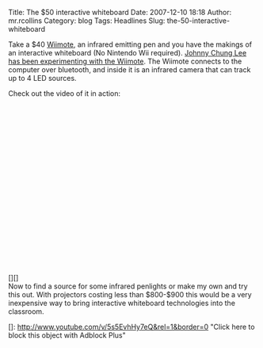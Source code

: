 Title: The $50 interactive whiteboard
Date: 2007-12-10 18:18
Author: mr.rcollins
Category: blog
Tags: Headlines
Slug: the-50-interactive-whiteboard

Take a \$40 [Wiimote][], an infrared emitting pen and you have the
makings of an interactive whiteboard (No Nintendo Wii required). [Johnny
Chung Lee has been experimenting with the Wiimote][]. The Wiimote
connects to the computer over bluetooth, and inside it is an infrared
camera that can track up to 4 LED sources.

Check out the video of it in action:

[][]<object height="355" width="425"><param name="movie" value="http://www.youtube.com/v/5s5EvhHy7eQ&amp;rel=1&amp;border=0"></param><param name="wmode" value="transparent"></param><embed src="http://www.youtube.com/v/5s5EvhHy7eQ&amp;rel=1&amp;border=0" type="application/x-shockwave-flash" wmode="transparent" height="355" width="425"></embed></object>  
Now to find a source for some infrared penlights or make my own and try
this out. With projectors costing less than \$800-\$900 this would be a
very inexpensive way to bring interactive whiteboard technologies into
the classroom.

  [Wiimote]: http://en.wikipedia.org/wiki/Wii_Remote
    "Wii Remote - Wikipedia, the free encyclopedia"
  [Johnny Chung Lee has been experimenting with the Wiimote]: http://www.cs.cmu.edu/~johnny/projects/wii/
    "Johnny Chung Lee - Projects - Wii"
  []: http://www.youtube.com/v/5s5EvhHy7eQ&rel=1&border=0
    "Click here to block this object with Adblock Plus"
